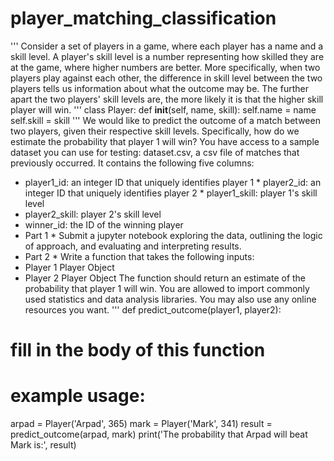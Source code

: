 # player_matching_classification

'''
Consider a set of players in a game, where each player has a name and a skill level. A player's skill level is a number representing how skilled they are at the game, where higher numbers are better. More specifically, when two players play against each other, the difference in skill level between the two players tells us information about what the outcome may be. The further apart the two players' skill levels are, the more likely it is that the higher skill player will win.
'''
class Player:
def __init__(self, name, skill): self.name = name
self.skill = skill
'''
We would like to predict the outcome of a match between two players, given their respective skill levels. Specifically, how do we estimate the probability that player 1 will win?
You have access to a sample dataset you can use for testing: dataset.csv, a csv file of matches that previously occurred. It contains the following five columns:
* player1_id: an integer ID that uniquely identifies player 1 * player2_id: an integer ID that uniquely identifies player 2 * player1_skill: player 1's skill level
* player2_skill: player 2's skill level
* winner_id: the ID of the winning player
* Part 1 *
Submit a jupyter notebook exploring the data, outlining the logic of approach, and evaluating and interpreting results.
* Part 2 *
Write a function that takes the following inputs:
* Player 1 Player Object
* Player 2 Player Object
The function should return an estimate of the probability that player 1 will win.
You are allowed to import commonly used statistics and data analysis libraries. You may also use any online resources you want.
'''
def predict_outcome(player1, player2):
# fill in the body of this function
# example usage:
arpad = Player('Arpad', 365)
mark = Player('Mark', 341)
result = predict_outcome(arpad, mark)
print('The probability that Arpad will beat Mark is:', result)
